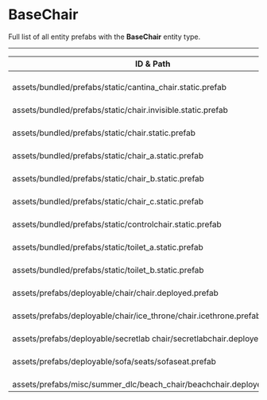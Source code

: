 # BaseChair
Full list of all <Badge type="warning" text="14"/> entity prefabs with the **BaseChair** entity type.

---
| ID & Path |
| --- |
| <Badge type="tip" text="3220100422"/> <br> assets/bundled/prefabs/static/cantina_chair.static.prefab |
| <Badge type="tip" text="624857933"/> <br> assets/bundled/prefabs/static/chair.invisible.static.prefab |
| <Badge type="tip" text="629849447"/> <br> assets/bundled/prefabs/static/chair.static.prefab |
| <Badge type="tip" text="1671004260"/> <br> assets/bundled/prefabs/static/chair_a.static.prefab |
| <Badge type="tip" text="2560344996"/> <br> assets/bundled/prefabs/static/chair_b.static.prefab |
| <Badge type="tip" text="641900253"/> <br> assets/bundled/prefabs/static/chair_c.static.prefab |
| <Badge type="tip" text="4116424082"/> <br> assets/bundled/prefabs/static/controlchair.static.prefab |
| <Badge type="tip" text="1465881654"/> <br> assets/bundled/prefabs/static/toilet_a.static.prefab |
| <Badge type="tip" text="3816788004"/> <br> assets/bundled/prefabs/static/toilet_b.static.prefab |
| <Badge type="tip" text="1992774774"/> <br> assets/prefabs/deployable/chair/chair.deployed.prefab |
| <Badge type="tip" text="3579302978"/> <br> assets/prefabs/deployable/chair/ice_throne/chair.icethrone.prefab |
| <Badge type="tip" text="286221745"/> <br> assets/prefabs/deployable/secretlab chair/secretlabchair.deployed.prefab |
| <Badge type="tip" text="2119696825"/> <br> assets/prefabs/deployable/sofa/seats/sofaseat.prefab |
| <Badge type="tip" text="3552983236"/> <br> assets/prefabs/misc/summer_dlc/beach_chair/beachchair.deployed.prefab |
